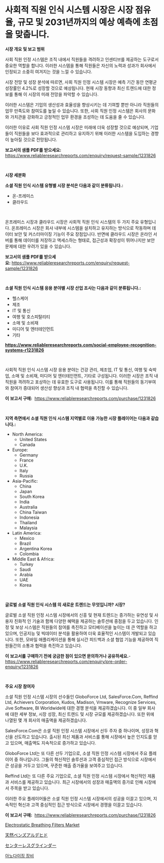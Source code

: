 <p><h1>사회적 직원 인식 시스템 시장은 시장 점유율, 규모 및 2031년까지의 예상 예측에 초점을 맞춥니다.</h1></p><p><strong>시장 개요 및 보고 범위</strong></p>
<p><p>사회 직원 인정 시스템은 조직 내에서 직원들을 격려하고 인센티브를 제공하는 도구로서 중요한 역할을 합니다. 이러한 시스템을 통해 직원들은 자신의 노력과 성과가 회사에서 인정되고 소중히 여겨지는 것을 느낄 수 있습니다. </p><p>시장 전망 및 성장 분석에 따르면, 사회 직원 인정 시스템 시장은 예측 기간 동안 연평균 성장률인 4.2%로 성장할 것으로 예상됩니다. 현재 시장 동향과 최신 트렌드에 대한 정보를 통해 이 시장의 미래 전망을 파악할 수 있습니다. </p><p>이러한 시스템은 기업의 생산성과 효율성을 향상시키는 데 기여할 뿐만 아니라 직원들의 업무 만족도와 참여도를 높일 수 있습니다. 또한, 사회 직원 인정 시스템은 회사의 문화와 가치관을 강화하고 긍정적인 업무 환경을 조성하는 데 도움을 줄 수 있습니다. </p><p>이러한 이유로 사회 직원 인정 시스템 시장은 미래에 더욱 성장할 것으로 예상되며, 기업들이 직원들을 보다 효과적으로 관리하고 유지하기 위해 이러한 시스템을 도입하는 경향이 높아질 것으로 전망됩니다.</p></p>
<p><strong>보고서의 샘플 PDF를 받으세요:</strong> <a href="https://www.reliableresearchreports.com/enquiry/request-sample/1231826">https://www.reliableresearchreports.com/enquiry/request-sample/1231826</a></p>
<p>&nbsp;</p>
<p><strong>시장 세분화</strong></p>
<p><strong>소셜 직원 인식 시스템 유형별 시장 분석은 다음과 같이 분류됩니다.:</strong></p>
<p><ul><li>온-프레미스</li><li>클라우드</li></ul></p>
<p>&nbsp;</p>
<p><p>온프레미스 시장과 클라우드 시장은 사회적 직원 인식 시스템의 두 가지 주요 유형입니다. 온프레미스 시장은 회사 내부에 시스템을 설치하고 유지하는 방식으로 작동하며 데이터 보안 및 커스터마이징 기능이 주요 장점입니다. 반면에 클라우드 시장은 온라인 서버를 통해 데이터를 저장하고 액세스하는 형태로, 접근성과 확장성이 뛰어나지만 보안 문제에 대한 우려가 있을 수 있습니다.</p></p>
<p><strong>보고서의 샘플 PDF를 받으세요:</strong>&nbsp;<a href="https://www.reliableresearchreports.com/enquiry/request-sample/1231826">https://www.reliableresearchreports.com/enquiry/request-sample/1231826</a></p>
<p>&nbsp;</p>
<p><strong> 소셜 직원 인식 시스템 응용 분야별 시장 산업 조사는 다음과 같이 분류됩니다.:</strong></p>
<p><ul><li>헬스케어</li><li>제조</li><li>IT 및 통신</li><li>여행 및 호스피탈리티</li><li>소매 및 소비재</li><li>미디어 및 엔터테인먼트</li><li>기타</li></ul></p>
<p><strong><a href="https://www.reliableresearchreports.com/social-employee-recognition-systems-r1231826">https://www.reliableresearchreports.com/social-employee-recognition-systems-r1231826</a></strong></p>
<p>&nbsp;</p>
<p><p>사회적 직원 인식 시스템 시장 응용 분야는 건강 관리, 제조업, IT 및 통신, 여행 및 숙박업, 소매 및 소비재, 미디어 및 엔터테인먼트, 기타로 구성됩니다. 이러한 시장은 조직 내 직원을 격려하고 포상하는 데 유효한 도구로 사용됩니다. 이를 통해 직원들의 동기부여와 참여가 증대되어 생산성 향상과 조직 내 협력을 촉진할 수 있습니다.</p></p>
<p><strong>이 보고서 구매:</strong>&nbsp; <a href="https://www.reliableresearchreports.com/purchase/1231826">https://www.reliableresearchreports.com/purchase/1231826</a></p>
<p>&nbsp;</p>
<p><strong>지역 측면에서 소셜 직원 인식 시스템 지역별로 이용 가능한 시장 플레이어는 다음과 같습니다.:</strong></p>
<p><ul>
    <li>
        North America:
        <ul>
            <li>United States</li>
            <li>Canada</li>
        </ul>
    </li>
    <li>
        Europe:
        <ul>
            <li>Germany</li>
            <li>France</li>
            <li>U.K.</li>
            <li>Italy</li>
            <li>Russia</li>
        </ul>
    </li>
    <li>
        Asia-Pacific:
        <ul>
            <li>China</li>
            <li>Japan</li>
            <li>South Korea</li>
            <li>India</li>
            <li>Australia</li>
            <li>China Taiwan</li>
            <li>Indonesia</li>
            <li>Thailand</li>
            <li>Malaysia</li>
        </ul>
    </li>
    <li>
        Latin America:
        <ul>
            <li>Mexico</li>
            <li>Brazil</li>
            <li>Argentina Korea</li>
            <li>Colombia</li>
        </ul>
    </li>
    <li>
        Middle East & Africa:
        <ul>
            <li>Turkey</li>
            <li>Saudi</li>
            <li>Arabia</li>
            <li>UAE</li>
            <li>Korea</li>
        </ul>
    </li>
    </ul></p>
<p>&nbsp;</p>
<p><strong>글로벌 소셜 직원 인식 시스템 의 새로운 트렌드는 무엇입니까? 시장?</strong></p>
<p><p>글로벌 소셜 직원 인정 시스템 시장에서의 신흥 및 현재 트렌드는 증가하는 유연성 및 사용자 친화적 인 기술과 함께 다양한 혜택을 제공하는 솔루션에 중점을 두고 있습니다. 인정 및 보상 시스템은 직원들의 참여를 촉진하고 모티베이션을 높이는 데 큰 역할을 하고 있으며, 인공지능 및 빅데이터 분석을 활용하여 더욱 효율적인 시스템이 개발되고 있습니다. 또한, 모바일 애플리케이션을 통해 실시간 피드백과 소셜 협업 기능을 제공하여 직원들간의 소통과 협력을 촉진하고 있습니다.</p></p>
<p><strong>이 보고서를 구매하기 전에 궁금한 점이 있으면 문의하거나 공유하세요.</strong>- <a href="https://www.reliableresearchreports.com/enquiry/pre-order-enquiry/1231826">https://www.reliableresearchreports.com/enquiry/pre-order-enquiry/1231826</a></p>
<p>&nbsp;</p>
<p><strong>주요 시장 참여자</strong></p>
<p><p>소셜 직원 인정 시스템 시장의 선수들인 GloboForce Ltd, SalesForce.Com, Reffind Ltd, Achievers Corporation, Kudos, Madison, Vmware, Recognize Services, Jive Software, BI Worldwide에 대한 경쟁 분석을 제공하겠습니다. 이 중 일부 회사에 대한 세부 정보, 시장 성장, 최신 트렌드 및 시장 규모를 제공하겠습니다. 또한 위에 나열된 몇 개 회사의 매출액을 제공하겠습니다.</p><p>SalesForce.Com은 소셜 직원 인정 시스템 시장에서 선두 주자 중 하나이며, 성장과 혁신을 선도하고 있습니다. 출시된 최신 제품과 서비스를 통해 시장에서 높은 인지도를 얻고 있으며, 매출액도 지속적으로 증가하고 있습니다.</p><p>GloboForce Ltd는 또 다른 선두 기업으로, 소셜 직원 인정 시스템 시장에서 주요 플레이어 중 하나입니다. 그들의 혁신적인 솔루션과 고객 중심적인 접근 방식으로 시장에서 큰 성공을 거두고 있으며, 꾸준한 매출 증가율을 보여주고 있습니다.</p><p>Reffind Ltd는 또 다른 주요 기업으로, 소셜 직원 인정 시스템 시장에서 혁신적인 제품과 서비스를 제공하고 있습니다. 최근 시장에서의 성장과 매출액의 증가로 인해 시장에서 주목을 받고 있습니다.</p><p>이러한 주요 플레이어들은 소셜 직원 인정 시스템 시장에서의 성공을 이끌고 있으며, 지속적인 혁신과 고객 중심적인 접근 방식으로 시장에서 경쟁을 이끌고 있습니다.</p></p>
<p><strong>이 보고서 구매:</strong>&nbsp;&nbsp;<a href="https://www.reliableresearchreports.com/purchase/1231826">https://www.reliableresearchreports.com/purchase/1231826</a></p>
<p><p><a href="https://github.com/PeterParrish5/Market-Research-Report-List-4/blob/main/electrostatic-breathing-filters-market.md">Electrostatic Breathing Filters Market</a></p><p><a href="https://medium.com/@fosterfahey38/%E5%A4%A9%E7%84%B6%E3%83%99%E3%83%B3%E3%82%BA%E3%82%A2%E3%83%AB%E3%83%87%E3%83%92%E3%83%89%E5%B8%82%E5%A0%B4%E3%81%AE%E3%83%A1%E3%83%88%E3%83%AA%E3%82%AF%E3%82%B9%E3%81%AE%E8%A7%A3%E8%AA%AD-%E5%B8%82%E5%A0%B4%E3%82%B7%E3%82%A7%E3%82%A2-%E3%83%88%E3%83%AC%E3%83%B3%E3%83%89-%E6%88%90%E9%95%B7%E3%83%91%E3%82%BF%E3%83%BC%E3%83%B3-3e4acd046eba">天然ベンズアルデヒド</a></p><p><a href="https://medium.com/@austincooper525/%E3%82%BB%E3%83%B3%E3%82%BF%E3%83%AC%E3%82%B9%E3%82%B0%E3%83%A9%E3%82%A4%E3%83%B3%E3%83%80%E3%83%BC%E5%B8%82%E5%A0%B4%E3%81%AF-%E5%B8%82%E5%A0%B4%E3%82%B7%E3%82%A7%E3%82%A2-%E5%B8%82%E5%A0%B4%E3%83%88%E3%83%AC%E3%83%B3%E3%83%89-%E5%B8%82%E5%A0%B4%E6%88%90%E9%95%B7%E3%81%AB%E9%96%A2%E3%81%99%E3%82%8B%E6%83%85%E5%A0%B1%E3%82%92%E6%8F%90%E4%BE%9B%E3%81%97%E3%81%BE%E3%81%99-513caa8d6737">センターレスグラインダー</a></p><p><a href="https://medium.com/@chancelesch/%EC%95%8C%EB%A3%A8%EB%AF%B8%EB%8A%84-%EC%82%B0%ED%99%94-%EC%9E%A5%EB%B9%84-%EC%8B%9C%EC%9E%A5-%EC%84%B1%EA%B3%B5%EC%A0%81%EC%9D%B8-%EB%B9%84%EC%A6%88%EB%8B%88%EC%8A%A4-%EC%A0%84%EB%9E%B5%EC%9D%98-%ED%95%B5%EC%8B%AC-%EC%9A%94%EC%86%8C-2031%EB%85%84%EA%B9%8C%EC%A7%80-%EC%98%88%EC%B8%A1-27496caaa471">아노다이징 장비</a></p></p>